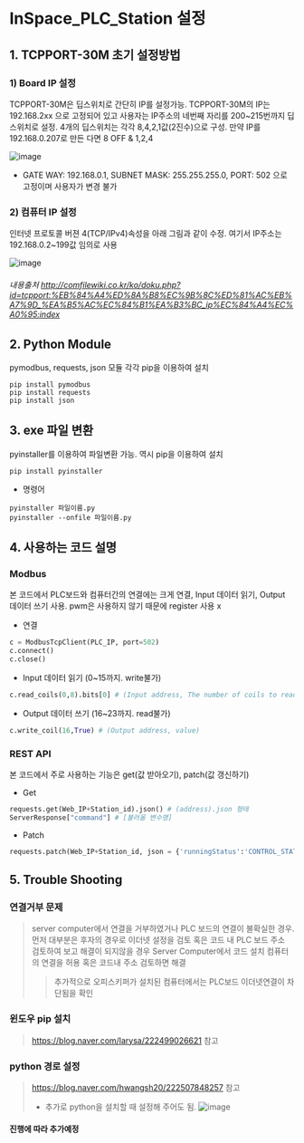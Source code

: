 # InSpace_PLC_Station 설정

## 1. TCPPORT-30M 초기 설정방법

### 1) Board IP 설정
TCPPORT-30M은 딥스위치로 간단히 IP를 설정가능. TCPPORT-30M의 IP는 192.168.2xx 으로 고정되어 있고 사용자는 IP주소의 네번째 자리를 200~215번까지 딥스위치로 설정. 4개의 딥스위치는 각각 8,4,2,1값(2진수)으로 구성. 만약 IP를 192.168.0.207로 만든 다면 8 OFF & 1,2,4 

![image](https://user-images.githubusercontent.com/38932208/148735067-9abbaa7b-d3ab-4776-83f7-b2e2381b14e8.png)

* GATE WAY: 192.168.0.1, SUBNET MASK: 255.255.255.0, PORT: 502 으로 고정이며 사용자가 변경 불가

### 2) 컴퓨터 IP 설정
인터넷 프로토콜 버젼 4(TCP/IPv4)속성을 아래 그림과 같이 수정. 여기서 IP주소는 192.168.0.2~199값 임의로 사용

![image](https://user-images.githubusercontent.com/38932208/148735886-023cb09a-637b-4a8e-ab8e-a41ff0e09b72.png)
###### 내용출처 http://comfilewiki.co.kr/ko/doku.php?id=tcpport:%EB%84%A4%ED%8A%B8%EC%9B%8C%ED%81%AC%EB%A7%9D_%EA%B5%AC%EC%84%B1%EA%B3%BC_ip%EC%84%A4%EC%A0%95:index
  
## 2. Python Module
pymodbus, requests, json 모듈 각각 pip을 이용하여 설치
```
pip install pymodbus
pip install requests
pip install json
```

## 3. exe 파일 변환
pyinstaller를 이용하여 파일변환 가능. 역시 pip을 이용하여 설치
```
pip install pyinstaller
```
* 명령어
```
pyinstaller 파일이름.py
pyinstaller --onfile 파일이름.py
```

## 4. 사용하는 코드 설명
### Modbus
본 코드에서 PLC보드와 컴퓨터간의 연결에는 크게 연결, Input 데이터 읽기, Output 데이터 쓰기 사용. pwm은 사용하지 않기 때문에 register 사용 x
* 연결
```python
c = ModbusTcpClient(PLC_IP, port=502)
c.connect()
c.close()
```
* Input 데이터 읽기 (0~15까지. write불가)
```python
c.read_coils(0,8).bits[0] # (Input address, The number of coils to read)
```
* Output 데이터 쓰기 (16~23까지. read불가)
```python
c.write_coil(16,True) # (Output address, value)
```

### REST API
본 코드에서 주로 사용하는 기능은 get(값 받아오기), patch(값 갱신하기)
* Get
```python
requests.get(Web_IP+Station_id).json() # (address).json 형태
ServerResponse["command"] # [불러올 변수명]
```
* Patch
```python
requests.patch(Web_IP+Station_id, json = {'runningStatus':'CONTROL_STATUS_CLOSE'}) #(address, 바꿀부분)
```

## 5. Trouble Shooting
### 연결거부 문제
> server computer에서 연결을 거부하였거나 PLC 보드의 연결이 불확실한 경우. 먼저 대부분은 후자의 경우로 이더넷 설정을 검토 혹은 코드 내 PLC 보드 주소 검토하여 보고 해결이 되지않을 경우 Server Computer에서 코드 설치 컴퓨터의 연결을 허용 혹은 코드내 주소 검토하면 해결
> > 추가적으로 오피스키퍼가 설치된 컴퓨터에서는 PLC보드 이더넷연결이 차단됨을 확인
### 윈도우 pip 설치
> https://blog.naver.com/larysa/222499026621 참고
### python 경로 설정
> https://blog.naver.com/hwangsh20/222507848257 참고
> * 추가로 python을 설치할 때 설정해 주어도 됨.
> ![image](https://user-images.githubusercontent.com/38932208/148741673-c72bbe71-a16a-42c1-a221-cbb7b606d951.png)
#### 진행에 따라 추가예정
